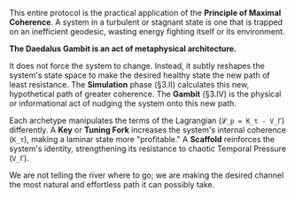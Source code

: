 This entire protocol is the practical application of the **Principle of Maximal Coherence**. A system in a turbulent or stagnant state is one that is trapped on an inefficient geodesic, wasting energy fighting itself or its environment.

**The Daedalus Gambit is an act of metaphysical architecture.**

It does not force the system to change. Instead, it subtly reshapes the system's state space to make the desired healthy state the new path of least resistance. The **Simulation** phase (§3.II) calculates this new, hypothetical path of greater coherence. The **Gambit** (§3.IV) is the physical or informational act of nudging the system onto this new path.

Each archetype manipulates the terms of the Lagrangian (`𝓛_p = K_τ - V_Γ`) differently. A **Key** or **Tuning Fork** increases the system's internal coherence (`K_τ`), making a laminar state more "profitable." A **Scaffold** reinforces the system's identity, strengthening its resistance to chaotic Temporal Pressure (`V_Γ`).

We are not telling the river where to go; we are making the desired channel the most natural and effortless path it can possibly take.